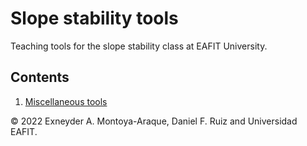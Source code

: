 # Slope stability tools

Teaching tools for the slope stability class at EAFIT University.

## Contents
1. [Miscellaneous tools](./slope_stability_tools.ipynb)

© 2022 Exneyder A. Montoya-Araque, Daniel F. Ruiz and Universidad EAFIT.
